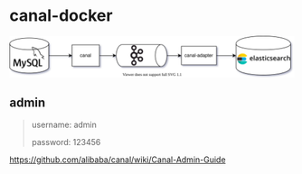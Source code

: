 # canal-docker
![](./doc/canal.svg)

## admin

> username: admin
> 
> password: 123456

https://github.com/alibaba/canal/wiki/Canal-Admin-Guide